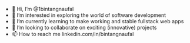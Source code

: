 - 👋 Hi, I’m @1bintangnaufal
- 👀 I’m interested in exploring the world of software development
- 🌱 I’m currently learning to make working and stable fullstack web apps
- 💞️ I’m looking to collaborate on exciting (innovative) projects
- 📫 How to reach me linkedin.com/in/bintangnaufal

<!---
1bintangnaufal/1bintangnaufal is a ✨ special ✨ repository because its `README.md` (this file) appears on your GitHub profile.
You can click the Preview link to take a look at your changes.
--->
